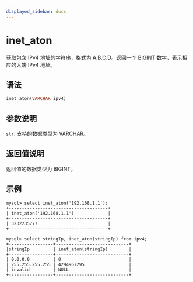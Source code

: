 ```yaml
---
displayed_sidebar: docs
---
```


# inet_aton




获取包含 IPv4 地址的字符串，格式为 A.B.C.D。返回一个 BIGINT 数字，表示相应的大端 IPv4 地址。

## 语法

```Haskell
inet_aton(VARCHAR ipv4)
```

## 参数说明

`str`: 支持的数据类型为 VARCHAR。

## 返回值说明

返回值的数据类型为 BIGINT。

## 示例

```Plain Text
mysql> select inet_aton('192.168.1.1'); 
+--------------------------------------+ 
| inet_aton('192.168.1.1')             | 
+--------------------------------------+ 
| 3232235777                           | 
+--------------------------------------+ 

mysql> select stringIp, inet_aton(stringIp) from ipv4; 
+-----------------+----------------------------+ 
|stringIp         | inet_aton(stringIp)        | 
+-----------------+----------------------------+ 
| 0.0.0.0         | 0                          | 
| 255.255.255.255 | 4294967295                 | 
| invalid         | NULL                       | 
+-----------------+----------------------------+ 
```